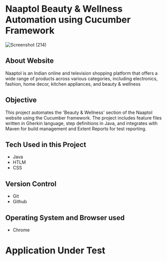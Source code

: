 # Naaptol Beauty & Wellness Automation using Cucumber Framework
![Screenshot (214)](https://github.com/user-attachments/assets/17cbbf3f-6d10-4082-9b4d-3c9361e73188)
## About Website
Naaptol is an Indian online and television shopping platform that offers a wide range of products across various categories, including electronics, fashion, home decor, kitchen appliances, and beauty & wellness
## Objective
This project automates the 'Beauty & Wellness' section of the Naaptol website using the Cucumber framework. The project includes feature files written in Gherkin language, step definitions in Java, and integrates with Maven for build management and Extent Reports for test reporting.
## Tech Used in this Project
* Java
* HTLM
* CSS
## Version Control
* Git
* Github
## Operating System and Browser used
* Chrome
# Application Under Test
